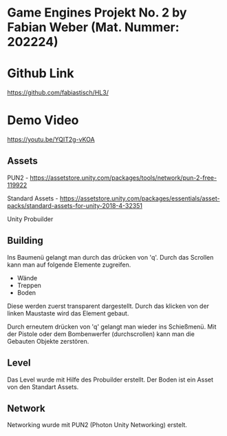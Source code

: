 # Game Engines Projekt No. 2 by Fabian Weber (Mat. Nummer: 202224)

# Github Link
https://github.com/fabiastisch/HL3/

# Demo Video
https://youtu.be/YQIT2g-vKOA

## Assets
PUN2 - https://assetstore.unity.com/packages/tools/network/pun-2-free-119922

Standard Assets - https://assetstore.unity.com/packages/essentials/asset-packs/standard-assets-for-unity-2018-4-32351

Unity Probuilder


## Building

Ins Baumenü gelangt man durch das drücken von 'q'. Durch das Scrollen kann man auf folgende Elemente zugreifen. 
- Wände
- Treppen
- Boden

Diese werden zuerst transparent dargestellt. Durch das klicken von der linken Maustaste wird das Element gebaut.

Durch erneutem drücken von 'q' gelangt man wieder ins Schießmenü.
Mit der Pistole oder dem Bombenwerfer (durchscrollen) kann man die Gebauten Objekte zerstören.

## Level

Das Level wurde mit Hilfe des Probuilder erstellt. Der Boden ist ein Asset von den Standart Assets.

## Network

Networking wurde mit PUN2 (Photon Unity Networking) erstelt.
